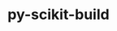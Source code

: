 ---
title: "py-scikit-build"
layout: cache
categories: [package, develop]
meta: {"compilers": ["gcc@=11.4.0"], "num_specs": 6, "num_specs_by_stack": {"e4s": 6, "root": 6}, "oss": ["ubuntu22.04"], "platforms": ["linux"], "stacks": ["e4s", "root"], "targets": ["x86_64_v3"], "versions": ["0.17.6"]}
spec_details: [{"compiler": "gcc@=11.4.0", "hash": "fw7gcrktnwzlt74tito77sn2o6lmvhtf", "os": "ubuntu22.04", "platform": "linux", "size": "-", "stacks": ["e4s", "root"], "target": "x86_64_v3", "variants": ["build_system=python_pip"], "versions": ["0.17.6"]}, {"compiler": "gcc@=11.4.0", "hash": "iqefllayiexnyvc3wl4e5nx2jwhtekaf", "os": "ubuntu22.04", "platform": "linux", "size": "-", "stacks": ["e4s", "root"], "target": "x86_64_v3", "variants": ["build_system=python_pip"], "versions": ["0.17.6"]}, {"compiler": "gcc@=11.4.0", "hash": "mslrk2nvl4iuov2amcmlr7sidka4wvkm", "os": "ubuntu22.04", "platform": "linux", "size": "-", "stacks": ["e4s", "root"], "target": "x86_64_v3", "variants": ["build_system=python_pip"], "versions": ["0.17.6"]}, {"compiler": "gcc@=11.4.0", "hash": "sdxzwlfol77ujhc53iwlml53uzvrbbej", "os": "ubuntu22.04", "platform": "linux", "size": "-", "stacks": ["e4s", "root"], "target": "x86_64_v3", "variants": ["build_system=python_pip"], "versions": ["0.17.6"]}, {"compiler": "gcc@=11.4.0", "hash": "wbivfwfwxqmnkpxzc5uposk2e2zyjkg6", "os": "ubuntu22.04", "platform": "linux", "size": "-", "stacks": ["e4s", "root"], "target": "x86_64_v3", "variants": ["build_system=python_pip"], "versions": ["0.17.6"]}, {"compiler": "gcc@=11.4.0", "hash": "wousjkmeyaprypjryta5smrzhm2gwqfk", "os": "ubuntu22.04", "platform": "linux", "size": "-", "stacks": ["e4s", "root"], "target": "x86_64_v3", "variants": ["build_system=python_pip"], "versions": ["0.17.6"]}]
---